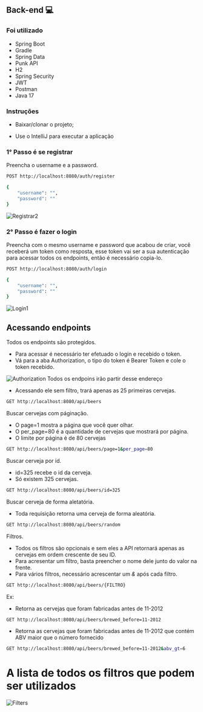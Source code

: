## Back-end 💻

### Foi utilizado
- Spring Boot
- Gradle
- Spring Data
- Punk API
- H2
- Spring Security
- JWT
- Postman
- Java 17
### Instruções

- Baixar/clonar o projeto;

- Use o IntelliJ para executar a aplicação

### 1° Passo é se registrar
Preencha o username e a password.
```sh
POST http://localhost:8080/auth/register
```
```sh
{
    "username": "",
    "password": ""
}
```

![Registrar2](https://user-images.githubusercontent.com/95763551/270189521-d379d8f5-a40e-4ee6-a279-8c38dbcdc9c2.jpg)


### 2° Passo é fazer o login
Preencha com o mesmo username e password que acabou de criar, você receberá um token como resposta, esse token vai ser a sua autenticação para acessar todos os endpoints, então é necessário copia-lo.
```sh
POST http://localhost:8080/auth/login
```
```sh
{
    "username": "",
    "password": ""
}
```
![Login1](https://user-images.githubusercontent.com/95763551/270189871-cdb11b3d-c8d3-4bae-bde8-8b7eaa3a460a.jpg)

## Acessando endpoints
Todos os endpoints são protegidos.
- Para acessar é necessário ter efetuado o login e recebido o token.
- Vá para a aba Authorization, o tipo do token é Bearer Token e cole o token recebido.
  
![Authorization](https://user-images.githubusercontent.com/95763551/270491055-a0d9f808-11d9-49a1-8769-f29a90a5fb48.jpg)
Todos os endpoins irão partir desse endereço
- Acessando ele sem filtro, trará apenas as 25 primeiras cervejas.
```sh
GET http://localhost:8080/api/beers
```
Buscar cervejas com páginação.
- O page=1 mostra a página que você quer olhar.
- O per_page=80 é a quantidade de cervejas que mostrará por página.
- O limite por página é de 80 cervejas
```sh
GET http://localhost:8080/api/beers/page=1&per_page=80
```
Buscar cerveja por id.
- id=325 recebe o id da cerveja.
- Só existem 325 cervejas.
```sh
GET http://localhost:8080/api/beers/id=325
```

Buscar cerveja de forma aletatória.
- Toda requisição retorna uma cerveja de forma aleatória.
```sh
GET http://localhost:8080/api/beers/random
```

Filtros.
- Todos os filtros são opcionais e sem eles a API retornará apenas as cervejas em ordem crescente de seu ID.
- Para acresentar um filtro, basta preencher o nome dele junto do valor na frente.
- Para vários filtros, necessário acrescentar um _&_ após cada filtro.
```sh
GET http://localhost:8080/api/beers/{FILTRO}
```
Ex:
- Retorna as cervejas que foram fabricadas antes de 11-2012
```sh
GET http://localhost:8080/api/beers/brewed_before=11-2012
```
- Retorna as cervejas que foram fabricadas antes de 11-2012 que contém ABV maior que o número fornecido
```sh
GET http://localhost:8080/api/beers/brewed_before=11-2012&abv_gt=6
```
# A lista de todos os filtros que podem ser utilizados
![Filters](https://user-images.githubusercontent.com/95763551/270489629-d0c04d17-5c15-4d14-b5ca-7c7f9468c48a.jpg)


